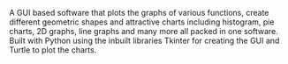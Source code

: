A GUI based software that plots the graphs of various functions, create different
geometric shapes and attractive charts including histogram, pie charts, 2D graphs, line graphs and many
more all packed in one software.
Built with Python using the inbuilt libraries Tkinter for creating the GUI and Turtle to plot the charts.
